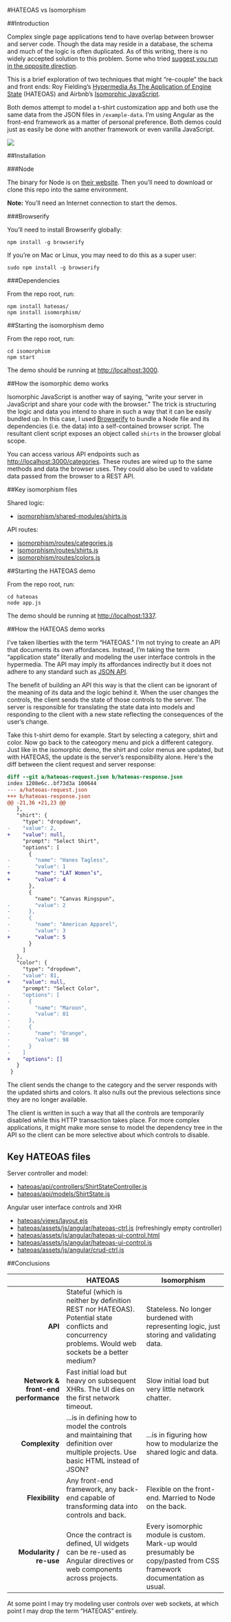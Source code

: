 #HATEOAS vs Isomorphism

##Introduction

Complex single page applications tend to have overlap between browser and server code. Though the data may reside in a database, the schema and much of the logic is often duplicated. As of this writing, there is no widely accepted solution to this problem. Some who tried [suggest you run in the opposite direction](http://mir.aculo.us/2013/02/26/client-side-mvc-is-not-a-silver-bullet/).

This is a brief exploration of two techniques that might “re-couple” the back and front ends: Roy Fielding’s [Hypermedia As The Application of Engine State](http://en.wikipedia.org/wiki/HATEOAS) (HATEOAS) and Airbnb’s [Isomorphic JavaScript](http://nerds.airbnb.com/isomorphic-javascript-future-web-apps/).

Both demos attempt to model a t-shirt customization app and both use the same data from the JSON files in `/example-data`. I’m using Angular as the front-end framework as a matter of personal preference. Both demos could just as easily be done with another framework or even vanilla JavaScript.

![](screenshot.png?raw=true)

##Installation

###Node

The binary for Node is on [their website](http://nodejs.org). Then you’ll need to download or clone this repo into the same environment.

**Note:** You’ll need an Internet connection to start the demos.

###Browserify

You’ll need to install Browserify globally:

```shell
npm install -g browserify
```

If you’re on Mac or Linux, you may need to do this as a super user:

```shell
sudo npm install -g browserify
```

###Dependencies

From the repo root, run:

```shell
npm install hateoas/
npm install isomorphism/
```

##Starting the isomorphism demo

From the repo root, run:

```shell
cd isomorphism
npm start
```

The demo should be running at [http://localhost:3000](http://localhost:3000).

##How the isomorphic demo works

Isomorphic JavaScript is another way of saying, “write your server in JavaScript and share your code with the browser.” The trick is structuring the logic and data you intend to share in such a way that it can be easily bundled up. In this case, I used [Browserify](http://browserify.org) to bundle a Node file and its dependencies (i.e. the data) into a self-contained browser script. The resultant client script exposes an object called `shirts` in the browser global scope. 

You can access various API endpoints such as [http://localhost:3000/categories](http://localhost:3000/categories). These routes are wired up to the same methods and data the browser uses. They could also be used to validate data passed from the browser to a REST API.

##Key isomorphism files

Shared logic:

* [isomorphism/shared-modules/shirts.js](isomorphism/shared-modules/shirts.js)

API routes:

* [isomorphism/routes/categories.js](isomorphism/routes/categories.js)
* [isomorphism/routes/shirts.js](isomorphism/routes/shirts.js)
* [isomorphism/routes/colors.js](isomorphism/routes/colors.js)

##Starting the HATEOAS demo

From the repo root, run:

```shell
cd hateoas
node app.js
```

The demo should be running at [http://localhost:1337](http://localhost:1337).

##How the HATEOAS demo works

I’ve taken liberties with the term “HATEOAS.” I’m not trying to create an API that documents its own affordances. Instead, I’m taking the term “application state” literally and modeling the user interface controls in the hypermedia. The API may imply its affordances indirectly but it does not adhere to any standard such as [JSON API](https://github.com/json-api/json-api).

The benefit of building an API this way is that the client can be ignorant of the meaning of its data and the logic behind it. When the user changes the controls, the client sends the state of those controls to the server. The server is responsible for translating the state data into models and responding to the client with a new state reflecting the consequences of the user’s change.

Take this t-shirt demo for example. Start by selecting a category, shirt and color. Now go back to the cateogory menu and pick a different category. Just like in the isomorphic demo, the shirt and color menus are updated, but with HATEOAS, the update is the server’s responsibility alone. Here's the diff between the client request and server response:

```diff
diff --git a/hateoas-request.json b/hateoas-response.json
index 1208e6c..bf73d3a 100644
--- a/hateoas-request.json
+++ b/hateoas-response.json
@@ -21,36 +21,23 @@
   },
   "shirt": {
     "type": "dropdown",
-    "value": 2,
+    "value": null,
     "prompt": "Select Shirt",
     "options": [
       {
-        "name": "Hanes Tagless",
-        "value": 1
+        "name": "LAT Women’s",
+        "value": 4
       },
       {
         "name": "Canvas Ringspun",
-        "value": 2
-      },
-      {
-        "name": "American Apparel",
-        "value": 3
+        "value": 5
       }
     ]
   },
   "color": {
     "type": "dropdown",
-    "value": 81,
+    "value": null,
     "prompt": "Select Color",
-    "options": [
-      {
-        "name": "Maroon",
-        "value": 81
-      },
-      {
-        "name": "Orange",
-        "value": 98
-      }
-    ]
+    "options": []
   }
 }
```

The client sends the change to the category and the server responds with the updated shirts and colors. It also nulls out the previous selections since they are no longer available.

The client is written in such a way that all the controls are temporarily disabled while this HTTP transaction takes place. For more complex applications, it might make more sense to model the dependency tree in the API so the client can be more selective about which controls to disable.

## Key HATEOAS files

Server controller and model:

* [hateoas/api/controllers/ShirtStateController.js](hateoas/api/controllers/ShirtStateController.js)
* [hateoas/api/models/ShirtState.js](hateoas/api/models/ShirtState.js)

Angular user interface controls and XHR

* [hateoas/views/layout.ejs](hateoas/views/layout.ejs)
* [hateoas/assets/js/angular/hateoas-ctrl.js](hateoas/assets/js/angular/hateoas-ctrl.js) (refreshingly empty controller)
* [hateoas/assets/js/angular/hateoas-ui-control.html](hateoas/assets/js/angular/hateoas-ui-control.html)
* [hateoas/assets/js/angular/hateoas-ui-control.js](hateoas/assets/js/angular/hateoas-ui-control.js)
* [hateoas/assets/js/angular/crud-ctrl.js](hateoas/assets/js/angular/crud-ctrl.js)

##Conclusions

&nbsp; | HATEOAS | Isomorphism
-----: | ------- | -----------
**API** | Stateful (which is neither by definition REST nor HATEOAS). Potential state conflicts and concurrency problems. Would web sockets be a better medium? | Stateless. No longer burdened with representing logic, just storing and validating data.
**Network & front-end performance** | Fast initial load but heavy on subsequent XHRs. The UI dies on the first network timeout. | Slow initial load but very little network chatter.
**Complexity** | ...is in defining how to model the controls and maintaining that definition over multiple projects. Use basic HTML instead of JSON? | ...is in figuring how how to modularize the shared logic and data.
**Flexibility** | Any front-end framework, any back-end capable of transforming data into controls and back. | Flexible on the front-end. Married to Node on the back.
**Modularity / re-use** | Once the contract is defined, UI widgets can be re-used as Angular directives or web components across projects. | Every isomorphic module is custom. Mark-up would presumably be copy/pasted from CSS framework documentation as usual.

At some point I may try modeling user controls over web sockets, at which point I may drop the term “HATEOAS” entirely.
